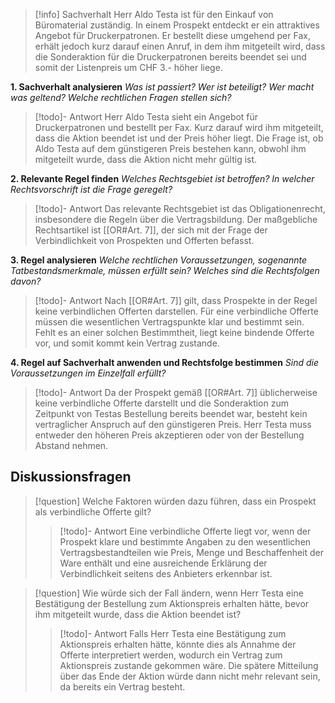 >[!info] Sachverhalt
>Herr Aldo Testa ist für den Einkauf von Büromaterial zuständig. In einem Prospekt entdeckt er ein attraktives Angebot für Druckerpatronen. Er bestellt diese umgehend per Fax, erhält jedoch kurz darauf einen Anruf, in dem ihm mitgeteilt wird, dass die Sonderaktion für die Druckerpatronen bereits beendet sei und somit der Listenpreis um CHF 3.- höher liege.

**1. Sachverhalt analysieren**
_Was ist passiert? Wer ist beteiligt? Wer macht was geltend? Welche rechtlichen Fragen stellen sich?_ 
>[!todo]- Antwort
>Herr Aldo Testa sieht ein Angebot für Druckerpatronen und bestellt per Fax. Kurz darauf wird ihm mitgeteilt, dass die Aktion beendet ist und der Preis höher liegt. Die Frage ist, ob Aldo Testa auf dem günstigeren Preis bestehen kann, obwohl ihm mitgeteilt wurde, dass die Aktion nicht mehr gültig ist. 

**2. Relevante Regel finden**
_Welches Rechtsgebiet ist betroffen? In welcher Rechtsvorschrift ist die Frage geregelt?_
>[!todo]- Antwort
>Das relevante Rechtsgebiet ist das Obligationenrecht, insbesondere die Regeln über die Vertragsbildung. Der maßgebliche Rechtsartikel ist [[OR#Art. 7]], der sich mit der Frage der Verbindlichkeit von Prospekten und Offerten befasst.

**3. Regel analysieren**
_Welche rechtlichen Voraussetzungen, sogenannte Tatbestandsmerkmale, müssen erfüllt sein? Welches sind die Rechtsfolgen davon?_
>[!todo]- Antwort
>Nach [[OR#Art. 7]] gilt, dass Prospekte in der Regel keine verbindlichen Offerten darstellen. Für eine verbindliche Offerte müssen die wesentlichen Vertragspunkte klar und bestimmt sein. Fehlt es an einer solchen Bestimmtheit, liegt keine bindende Offerte vor, und somit kommt kein Vertrag zustande.

**4. Regel auf Sachverhalt anwenden und Rechtsfolge bestimmen**
_Sind die Voraussetzungen im Einzelfall erfüllt?_
>[!todo]- Antwort
>Da der Prospekt gemäß [[OR#Art. 7]] üblicherweise keine verbindliche Offerte darstellt und die Sonderaktion zum Zeitpunkt von Testas Bestellung bereits beendet war, besteht kein vertraglicher Anspruch auf den günstigeren Preis. Herr Testa muss entweder den höheren Preis akzeptieren oder von der Bestellung Abstand nehmen.

## Diskussionsfragen
>[!question] Welche Faktoren würden dazu führen, dass ein Prospekt als verbindliche Offerte gilt?
>>[!todo]- Antwort
>>Eine verbindliche Offerte liegt vor, wenn der Prospekt klare und bestimmte Angaben zu den wesentlichen Vertragsbestandteilen wie Preis, Menge und Beschaffenheit der Ware enthält und eine ausreichende Erklärung der Verbindlichkeit seitens des Anbieters erkennbar ist.

>[!question] Wie würde sich der Fall ändern, wenn Herr Testa eine Bestätigung der Bestellung zum Aktionspreis erhalten hätte, bevor ihm mitgeteilt wurde, dass die Aktion beendet ist?
>>[!todo]- Antwort
>>Falls Herr Testa eine Bestätigung zum Aktionspreis erhalten hätte, könnte dies als Annahme der Offerte interpretiert werden, wodurch ein Vertrag zum Aktionspreis zustande gekommen wäre. Die spätere Mitteilung über das Ende der Aktion würde dann nicht mehr relevant sein, da bereits ein Vertrag besteht.